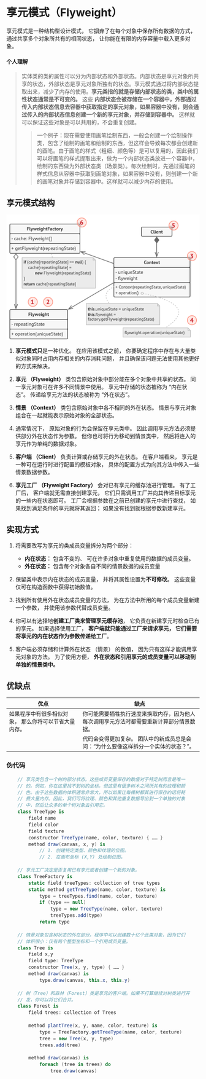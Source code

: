 # 享元模式（Flyweight）

享元模式是一种结构型设计模式， 它摒弃了在每个对象中保存所有数据的方式， 通过共享多个对象所共有的相同状态， 让你能在有限的内存容量中载入更多对象。

#### 个人理解

> 实体类的类的属性可以分为内部状态和外部状态。内部状态是享元对象所共享的状态，外部状态是享元对象所独有的状态。享元模式通过将内部状态提取出来，减少了内存的使用。**享元类指的就是存储内部状态的类，类中的属性状态通常是不可变的。** 这些 **内部状态会被存储在一个容器中，外部通过传入内部状态信息去容器中获取指定的享元对象，如果容器中没有，则会通过传入的内部状态信息创建一个新的享元对象，并存储到容器中。** 这样就可以保证这些对象是可以共用的，不会重复创建。
> > 一个例子：现在需要使用画笔绘制东西，一般会创建一个绘制操作类，包含了绘制的画笔和绘制的东西，但这样会导致每次都会创建新的画笔。由于画笔的样式（粗细、颜色等）是可以复用的，因此我们可以将画笔的样式提取出来，做为一个内部状态类放进一个容器中，绘制的东西做为外部状态类（场景类）。每次绘制时，先通过画笔的样式信息从容器中获取到画笔对象，如果容器中没有，则创建一个新的画笔对象并存储到容器中。这样就可以减少内存的使用。

## 享元模式结构

![享元模式结构图](img/Flyweight.png)

1. **享元模式只**是一种优化。 在应用该模式之前， 你要确定程序中存在与大量类似对象同时占用内存相关的内存消耗问题， 并且确保该问题无法使用其他更好的方式来解决。

2. **享元 （Flyweight）** 类包含原始对象中部分能在多个对象中共享的状态。 同一享元对象可在许多不同情景中使用。 享元中存储的状态被称为 “内在状态”。 传递给享元方法的状态被称为 “外在状态”。

3. **情景 （Context）** 类包含原始对象中各不相同的外在状态。 情景与享元对象组合在一起就能表示原始对象的全部状态。

4. 通常情况下， 原始对象的行为会保留在享元类中。 因此调用享元方法必须提供部分外在状态作为参数。 但你也可将行为移动到情景类中， 然后将连入的享元作为单纯的数据对象。

5. **客户端 （Client）** 负责计算或存储享元的外在状态。 在客户端看来， 享元是一种可在运行时进行配置的模板对象， 具体的配置方式为向其方法中传入一些情景数据参数。

6. **享元工厂 （Flyweight Factory）** 会对已有享元的缓存池进行管理。 有了工厂后， 客户端就无需直接创建享元， 它们只需调用工厂并向其传递目标享元的一些内在状态即可。 工厂会根据参数在之前已创建的享元中进行查找， 如果找到满足条件的享元就将其返回； 如果没有找到就根据参数新建享元。
   
## 实现方式

1. 将需要改写为享元的类成员变量拆分为两个部分：

    - **内在状态：** 包含不变的、 可在许多对象中重复使用的数据的成员变量。
    - **外在状态：** 包含每个对象各自不同的情景数据的成员变量
2. 保留类中表示内在状态的成员变量， 并将其属性设置为**不可修改**。 这些变量仅可在构造函数中获得初始数值。
3. 找到所有使用外在状态成员变量的方法， 为在方法中所用的每个成员变量新建一个参数， 并使用该参数代替成员变量。
4. 你可以有选择地**创建工厂类来管理享元缓存池**， 它负责在新建享元时检查已有的享元。 如果选择使用工厂， **客户端就只能通过工厂来请求享元， 它们需要将享元的内在状态作为参数传递给工厂**。
5. 客户端必须存储和计算外在状态 （情景） 的数值， 因为只有这样才能调用享元对象的方法。 为了使用方便， **外在状态和引用享元的成员变量可以移动到单独的情景类中。**

## 优缺点

| 优点                                                  | 缺点                                                                                     |
| ----------------------------------------------------- | ---------------------------------------------------------------------------------------- |
| 如果程序中有很多相似对象， 那么你将可以节省大量内存。 | 你可能需要牺牲执行速度来换取内存，因为他人每次调用享元方法时都需要重新计算部分情景数据。 |
|                                                       | 代码会变得更加复杂。 团队中的新成员总是会问：“为什么要像这样拆分一个实体的状态？”。      |

### 伪代码 

```csharp
    // 享元类包含一个树的部分状态。这些成员变量保存的数值对于特定树而言是唯一
    // 的。例如，你在这里找不到树的坐标。但这里有很多树木之间所共有的纹理和颜
    // 色。由于这些数据的体积通常非常大，所以如果让每棵树都其进行保存的话将耗
    // 费大量内存。因此，我们可将纹理、颜色和其他重复数据导出到一个单独的对象
    // 中，然后让众多的单个树对象去引用它。
    class TreeType is
        field name
        field color
        field texture
        constructor TreeType(name, color, texture) { …… }
        method draw(canvas, x, y) is
            // 1. 创建特定类型、颜色和纹理的位图。
            // 2. 在画布坐标 (X,Y) 处绘制位图。

    // 享元工厂决定是否复用已有享元或者创建一个新的对象。
    class TreeFactory is
        static field treeTypes: collection of tree types
        static method getTreeType(name, color, texture) is
            type = treeTypes.find(name, color, texture)
            if (type == null)
                type = new TreeType(name, color, texture)
                treeTypes.add(type)
            return type

    // 情景对象包含树状态的外在部分。程序中可以创建数十亿个此类对象，因为它们
    // 体积很小：仅有两个整型坐标和一个引用成员变量。
    class Tree is
        field x,y
        field type: TreeType
        constructor Tree(x, y, type) { …… }
        method draw(canvas) is
            type.draw(canvas, this.x, this.y)

    // 树（Tree）和森林（Forest）类是享元的客户端。如果不打算继续对树类进行开
    // 发，你可以将它们合并。
    class Forest is
        field trees: collection of Trees

        method plantTree(x, y, name, color, texture) is
            type = TreeFactory.getTreeType(name, color, texture)
            tree = new Tree(x, y, type)
            trees.add(tree)

        method draw(canvas) is
            foreach (tree in trees) do
                tree.draw(canvas)
```
